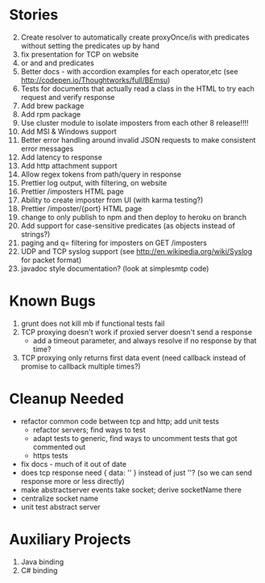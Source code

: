 Stories
=======
2. Create resolver to automatically create proxyOnce/is with predicates without
  setting the predicates up by hand
1. fix presentation for TCP on website
1. or and and predicates
4. Better docs - with accordion examples for each operator,etc (see http://codepen.io/Thoughtworks/full/BEmsu)
4. Tests for documents that actually read a class in the HTML to try each request and verify response
6. Add brew package
7. Add rpm package
8. Use cluster module to isolate imposters from each other
8 release!!!!
8. Add MSI & Windows support
9. Better error handling around invalid JSON requests to make consistent error messages
1. Add latency to response
1. Add http attachment support
1. Allow regex tokens from path/query in response
20. Prettier log output, with filtering, on website
21. Prettier /imposters HTML page
22. Ability to create imposter from UI (with karma testing?)
23. Prettier /imposter/{port} HTML page
25. change to only publish to npm and then deploy to heroku on branch
26. Add support for case-sensitive predicates (as objects instead of strings?)
27. paging and q= filtering for imposters on GET /imposters
28. UDP and TCP syslog support (see http://en.wikipedia.org/wiki/Syslog for packet format)
30. javadoc style documentation? (look at simplesmtp code)

Known Bugs
==========
1. grunt does not kill mb if functional tests fail
2. TCP proxying doesn't work if proxied server doesn't send a response
   - add a timeout parameter, and always resolve if no response by that time?
3. TCP proxying only returns first data event (need callback instead of promise to callback multiple times?)

Cleanup Needed
==============
- refactor common code between tcp and http; add unit tests
  - refactor servers; find ways to test
  - adapt tests to generic, find ways to uncomment tests that got commented out
  - https tests
- fix docs - much of it out of date
- does tcp response need { data: '' } instead of just ''? (so we can send response more or less directly)
- make abstractserver events take socket; derive socketName there
- centralize socket name
- unit test abstract server

Auxiliary Projects
==================
1. Java binding
2. C# binding
